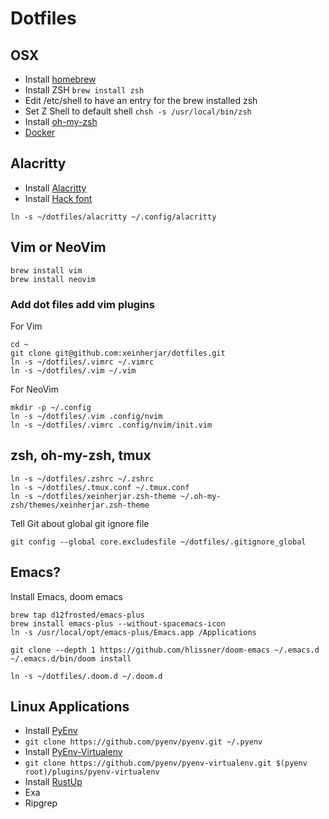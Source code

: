 # Dotfiles

## OSX
-  Install [homebrew](http://brew.sh/)
-  Install ZSH `brew install zsh`
-  Edit /etc/shell to have an entry for the brew installed zsh
-  Set Z Shell to default shell `chsh -s /usr/local/bin/zsh`
-  Install [oh-my-zsh](http://ohmyz.sh/)
-  [Docker](https://download.docker.com/mac/stable/Docker.dmg)


## Alacritty
-  Install [Alacritty](https://github.com/jwilm/alacritty)
-  Install [Hack font](https://github.com/source-foundry/Hack)
```
ln -s ~/dotfiles/alacritty ~/.config/alacritty
```

## Vim or NeoVim
```
brew install vim
brew install neovim
```

### Add dot files add vim plugins
For Vim
```
cd ~
git clone git@github.com:xeinherjar/dotfiles.git
ln -s ~/dotfiles/.vimrc ~/.vimrc
ln -s ~/dotfiles/.vim ~/.vim
```

For NeoVim
```
mkdir -p ~/.config
ln -s ~/dotfiles/.vim .config/nvim
ln -s ~/dotfiles/.vimrc .config/nvim/init.vim
```

## zsh, oh-my-zsh, tmux
```
ln -s ~/dotfiles/.zshrc ~/.zshrc
ln -s ~/dotfiles/.tmux.conf ~/.tmux.conf
ln -s ~/dotfiles/xeinherjar.zsh-theme ~/.oh-my-zsh/themes/xeinherjar.zsh-theme
```

Tell Git about global git ignore file
```
git config --global core.excludesfile ~/dotfiles/.gitignore_global
```

## Emacs?
Install Emacs, doom emacs
```
brew tap d12frosted/emacs-plus
brew install emacs-plus --without-spacemacs-icon
ln -s /usr/local/opt/emacs-plus/Emacs.app /Applications

git clone --depth 1 https://github.com/hlissner/doom-emacs ~/.emacs.d
~/.emacs.d/bin/doom install

ln -s ~/dotfiles/.doom.d ~/.doom.d
```

## Linux Applications
-  Install [PyEnv](https://github.com/pyenv/pyenv#installation)
  -  `git clone https://github.com/pyenv/pyenv.git ~/.pyenv`
-  Install [PyEnv-Virtualenv](https://github.com/pyenv/pyenv-virtualenv)
  -  `git clone https://github.com/pyenv/pyenv-virtualenv.git $(pyenv root)/plugins/pyenv-virtualenv`
-  Install [RustUp](https://rustup.rs/)
-  Exa
-  Ripgrep
